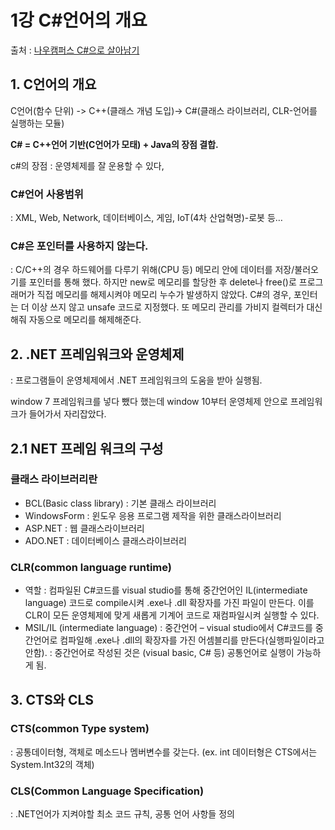 # 1강 C#언어의 개요

출처 : [나우캠퍼스 C#으로 살아남기](https://www.youtube.com/playlist?list=PLOKPEzlY4JKQNiHEQ4SDBxAFo9RDod8Tm)

## 1. C언어의 개요

C언어(함수 단위) -> C++(클래스 개념 도입)-> C#(클래스 라이브러리, CLR-언어를 실행하는 모듈)

__C# = C++언어 기반(C언어가 모태) + Java의 장점 결합.__

c#의 장점 : 운영체제를 잘 운용할 수 있다,

### C#언어 사용범위
: XML, Web, Network, 데이터베이스, 게임, IoT(4차 산업혁명)-로봇 등…

### C#은 포인터를 사용하지 않는다.
: C/C++의 경우 하드웨어를 다루기 위해(CPU 등) 메모리 안에 데이터를 저장/불러오기를 포인터를 통해 했다. 하지만 new로 메모리를 할당한 후 delete나 free()로 프로그래머가 직접 메모리를 해제시켜야 메모리 누수가 발생하지 않았다.
C#의 경우, 포인터는 더 이상 쓰지 않고 unsafe 코드로 지정했다. 또 메모리 관리를 가비지 컬렉터가 대신해줘 자동으로 메모리를 해제해준다.

## 2. .NET 프레임워크와 운영체제
: 프로그램들이 운영체제에서 .NET 프레임워크의 도움을 받아 실행됨.

window 7 프레임워크를 넣다 뺐다 했는데 window 10부터 운영체제 안으로 프레임워크가 들어가서 자리잡았다.

## 2.1 NET 프레임 워크의 구성

### 클래스 라이브러리란
- BCL(Basic class library) : 기본 클래스 라이브러리
- WindowsForm : 윈도우 응용 프로그램 제작을 위한 클래스라이브러리
- ASP.NET : 웹 클래스라이브러리
- ADO.NET : 데이터베이스 클래스라이브러리


### CLR(common language runtime)
- 역할 : 컴파일된 C#코드를 visual studio를 통해 중간언어인 IL(intermediate language) 코드로 compile시켜 .exe나 .dll 확장자를 가진 파일이 만든다. 이를 CLR이 모든 운영체제에 맞게 새롭게 기계어 코드로 재컴파일시켜 실행할 수 있다.
- MSIL/IL (intermediate language) : 중간언어 – visual studio에서 C#코드를 중간언어로 컴파일해 .exe나 .dll의 확장자를 가진 어셈블리를 만든다(실행파일이라고 안함).
: 중간언어로 작성된 것은 (visual basic, C# 등) 공통언어로 실행이 가능하게 됨.

## 3. CTS와 CLS

### CTS(common Type system)
 : 공통데이터형, 객체로 메소드나 멤버변수를 갖는다.
(ex. int 데이터형은 CTS에서는 System.Int32의 객체)

### CLS(Common Language Specification)
: .NET언어가 지켜야할 최소 코드 규칙, 공통 언어 사항들 정의


